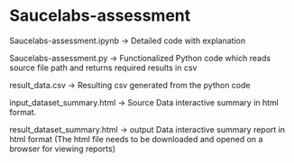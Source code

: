 # Saucelabs-assessment

Saucelabs-assessment.ipynb -> Detailed code with explanation

Saucelabs-assessment.py -> Functionalized Python code which reads source file path and returns required results in csv

result_data.csv -> Resulting csv generated from the python code

input_dataset_summary.html -> Source Data interactive summary in html format. 

result_dataset_summary.html -> output Data interactive summary report in html format
(The html file needs to be downloaded and opened on a browser for viewing reports)
